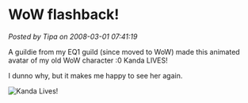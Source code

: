# WoW flashback!

*Posted by Tipa on 2008-03-01 07:41:19*

A guildie from my EQ1 guild (since moved to WoW) made this animated avatar of my old WoW character :0 Kanda LIVES!

I dunno why, but it makes me happy to see her again.

![Kanda Lives!](../images/kanda_1.gif)
